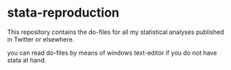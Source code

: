 # stata-reproduction
This repository contains the do-files for all my statistical analyses published in Twitter or elsewhere.

you can read do-files by means of windows text-editor if you do not have stata at hand.


